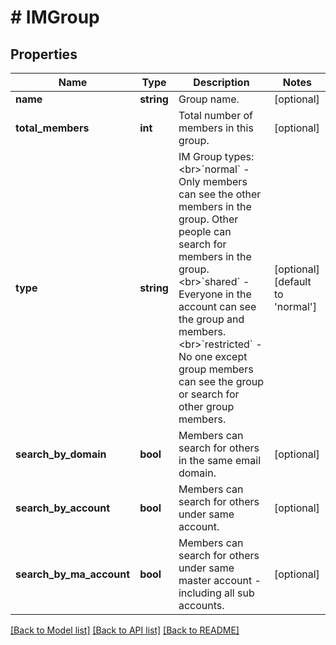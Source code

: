 # # IMGroup

## Properties

Name | Type | Description | Notes
------------ | ------------- | ------------- | -------------
**name** | **string** | Group name. | [optional] 
**total_members** | **int** | Total number of members in this group. | [optional] 
**type** | **string** | IM Group types:&lt;br&gt;&#x60;normal&#x60; - Only members can see the other members in the group. Other people can search for members in the group.&lt;br&gt;&#x60;shared&#x60; - Everyone in the account can see the group and members. &lt;br&gt;&#x60;restricted&#x60; - No one except group members can see the group or search for other group members. | [optional] [default to 'normal']
**search_by_domain** | **bool** | Members can search for others in the same email domain. | [optional] 
**search_by_account** | **bool** | Members can search for others under same account. | [optional] 
**search_by_ma_account** | **bool** | Members can search for others under same master account - including all sub accounts. | [optional] 

[[Back to Model list]](../../README.md#documentation-for-models) [[Back to API list]](../../README.md#documentation-for-api-endpoints) [[Back to README]](../../README.md)


